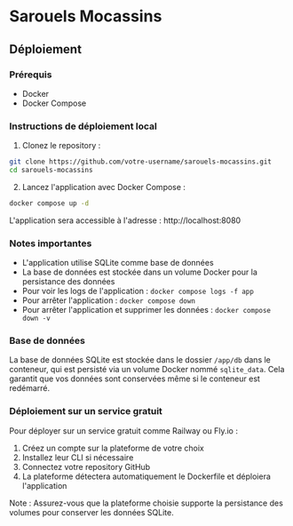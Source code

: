# Sarouels Mocassins

## Déploiement

### Prérequis
- Docker
- Docker Compose

### Instructions de déploiement local

1. Clonez le repository :
```bash
git clone https://github.com/votre-username/sarouels-mocassins.git
cd sarouels-mocassins
```

2. Lancez l'application avec Docker Compose :
```bash
docker compose up -d
```

L'application sera accessible à l'adresse : http://localhost:8080

### Notes importantes
- L'application utilise SQLite comme base de données
- La base de données est stockée dans un volume Docker pour la persistance des données
- Pour voir les logs de l'application : `docker compose logs -f app`
- Pour arrêter l'application : `docker compose down`
- Pour arrêter l'application et supprimer les données : `docker compose down -v`

### Base de données
La base de données SQLite est stockée dans le dossier `/app/db` dans le conteneur, qui est persisté via un volume Docker nommé `sqlite_data`. Cela garantit que vos données sont conservées même si le conteneur est redémarré.

### Déploiement sur un service gratuit
Pour déployer sur un service gratuit comme Railway ou Fly.io :

1. Créez un compte sur la plateforme de votre choix
2. Installez leur CLI si nécessaire
3. Connectez votre repository GitHub
4. La plateforme détectera automatiquement le Dockerfile et déploiera l'application

Note : Assurez-vous que la plateforme choisie supporte la persistance des volumes pour conserver les données SQLite.